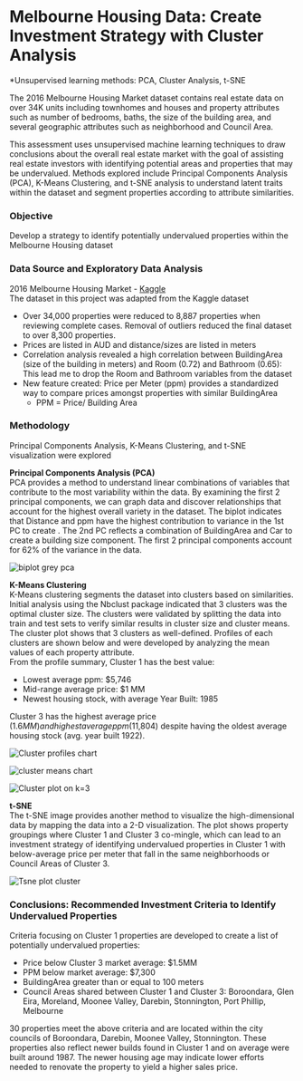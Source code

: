 # Melbourne Housing Data: Create Investment Strategy with Cluster Analysis 
*Unsupervised learning methods: PCA, Cluster Analysis, t-SNE

The 2016 Melbourne Housing Market dataset contains real estate data on over 34K units including townhomes and houses and property attributes such as number of bedrooms, baths, the size of the building area, and several geographic attributes such as neighborhood and Council Area. 
 
This assessment uses unsupervised machine learning techniques to draw conclusions about the overall real estate market with the goal of assisting real estate investors with identifying potential areas and properties that may be undervalued. Methods explored include Principal Components Analysis (PCA), K-Means Clustering, and t-SNE analysis to understand latent traits within the dataset and segment properties according to attribute similarities.

### Objective 
Develop a strategy to identify potentially undervalued properties within the Melbourne Housing dataset 
 
### Data Source and Exploratory Data Analysis 
2016 Melbourne Housing Market - [Kaggle](https://www.kaggle.com/datasets/anthonypino/melbourne-housing-market)  
The dataset in this project was adapted from the Kaggle dataset 
- Over 34,000 properties were reduced to 8,887 properties when reviewing complete cases. Removal of outliers reduced the final dataset to over 8,300 properties. 
- Prices are listed in AUD and distance/sizes are listed in meters 
- Correlation analysis revealed a high correlation between BuildingArea (size of the building in meters) and Room (0.72) and Bathroom (0.65): This lead me to drop the Room and Bathroom variables from the dataset 
- New feature created: Price per Meter (ppm) provides a standardized way to compare prices amongst properties with similar BuildingArea 
  - PPM = Price/ Building Area 
 
### Methodology 
Principal Components Analysis, K-Means Clustering, and t-SNE visualization were explored 
 
**Principal Components Analysis (PCA)**  
PCA provides a method to understand linear combinations of variables that contribute to the most variability within the data. By examining the first 2 principal components, we can graph data and discover relationships that account for the highest overall variety in the dataset. The biplot indicates that Distance and ppm have the highest contribution to variance in the 1st PC to create . The 2nd PC reflects a combination of BuildingArea and Car to create a building size component. The first 2 principal components account for 62% of the variance in the data. 

![biplot grey pca](https://user-images.githubusercontent.com/49419673/190304408-4af2d56e-3995-4e3c-b6f9-3dea18ca72ab.jpeg) 
 
**K-Means Clustering**  
K-Means clustering segments the dataset into clusters based on similarities. Initial analysis using the Nbclust package indicated that 3 clusters was the optimal cluster size. The clusters were validated by splitting the data into train and test sets to verify similar results in cluster size and cluster means. The cluster plot shows that 3 clusters as well-defined. Profiles of each clusters are shown below and were developed by analyzing the mean values of each property attribute.  
From the profile summary, Cluster 1 has the best value:   
- Lowest average ppm: $5,746 
- Mid-range average price: $1 MM 
- Newest housing stock, with average Year Built: 1985  
 
Cluster 3 has the highest average price ($1.6MM) and highest average ppm ($11,804) despite having the oldest average housing stock (avg. year built 1922). 
 
![Cluster profiles chart](https://user-images.githubusercontent.com/49419673/190306604-50d2c90d-6080-46b5-8c20-cf8592cd246b.png) 
 
![cluster means chart](https://user-images.githubusercontent.com/49419673/190306636-7f47b1f0-95b0-4fe2-9de1-fb08cbca931d.png) 


![Cluster plot on k=3](https://user-images.githubusercontent.com/49419673/190304736-228c88c4-6993-4b21-ba8f-2855d3c3de37.jpeg) 
 
**t-SNE**   
The t-SNE image provides another method to visualize the high-dimensional data by mapping the data into a 2-D visualization. The plot shows property groupings where Cluster 1 and Cluster 3 co-mingle, which can lead to an investment strategy of identifying undervalued properties in Cluster 1 with below-average price per meter that fall in the same neighborhoods or Council Areas of Cluster 3.  

![Tsne plot cluster](https://user-images.githubusercontent.com/49419673/190304909-38b2ec5b-3e85-476b-98df-9e7fa7dfcbd5.jpeg) 

### Conclusions: Recommended Investment Criteria to Identify Undervalued Properties 
 
Criteria focusing on Cluster 1 properties are developed to create a list of potentially undervalued properties: 
- Price below Cluster 3 market average: $1.5MM 
- PPM below market average: $7,300 
- BuildingArea greater than or equal to 100 meters 
- Council Areas shared between Cluster 1 and Cluster 3: Boroondara, Glen Eira, Moreland, Moonee Valley, Darebin, Stonnington, Port Phillip, Melbourne 
 
30 properties meet the above criteria and are located within the city councils of Boroondara, Darebin, Moonee Valley, Stonnington. These properties also reflect newer builds found in Cluster 1 and on average were built around 1987. The newer housing age may indicate lower efforts needed to renovate the property to yield a higher sales price.  
